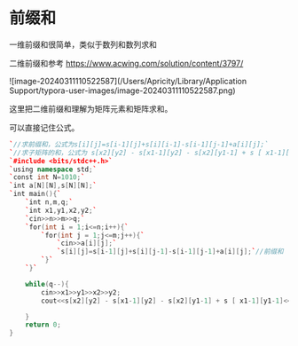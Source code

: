 # 前缀和

一维前缀和很简单，类似于数列和数列求和

二维前缀和参考 https://www.acwing.com/solution/content/3797/

![image-20240311110522587](/Users/Apricity/Library/Application Support/typora-user-images/image-20240311110522587.png)

这里把二维前缀和理解为矩阵元素和矩阵求和。

可以直接记住公式。

```cpp
`//求前缀和，公式为s[i][j]=s[i-1][j]+s[i][i-1]-s[i-1][j-1]+a[i][j];`
`//求子矩阵的和，公式为 s[x2][y2] - s[x1-1][y2] - s[x2][y1-1] + s [ x1-1][y1-1]`
`#include <bits/stdc++.h>`
`using namespace std;`
`const int N=1010;`
`int a[N][N],s[N][N];`
`int main(){`
    `int n,m,q;`
    `int x1,y1,x2,y2;`
    `cin>>n>>m>>q;`
    `for(int i = 1;i<=n;i++){`
        `for(int j = 1;j<=m;j++){`
            `cin>>a[i][j];`
            `s[i][j]=s[i-1][j]+s[i][j-1]-s[i-1][j-1]+a[i][j];`//前缀和
        `}`
    `}`

    while(q--){
        cin>>x1>>y1>>x2>>y2;
        cout<<s[x2][y2] - s[x1-1][y2] - s[x2][y1-1] + s [ x1-1][y1-1]<<endl; //子矩阵的和  

    }
    return 0;
}
```

